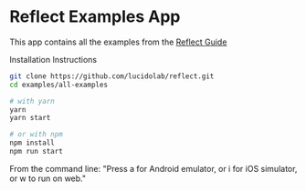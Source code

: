 # Reflect Examples App

This app contains all the examples from the [Reflect Guide](https://lucidolab.github.io/reflect/#/?id=guide)

Installation Instructions

```bash
git clone https://github.com/lucidolab/reflect.git
cd examples/all-examples

# with yarn
yarn
yarn start

# or with npm
npm install
npm run start
```

From the command line: "Press a for Android emulator, or i for iOS simulator, or w to run on web."
